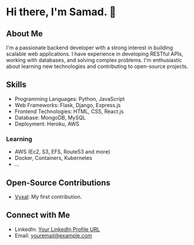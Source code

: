# Hi there, I'm Samad. 👋

## About Me
I'm a passionate backend developer with a strong interest in building scalable web applications. I have experience in developing RESTful APIs, working with databases, and solving complex problems. I'm enthusiastic about learning new technologies and contributing to open-source projects.

## Skills
- Programming Languages: Python, JavaScript
- Web Frameworks: Flask, Django, Express.js
- Frontend Technologies: HTML, CSS, React.js
- Database: MongoDB, MySQL
- Deployment: Heroku, AWS

### Learning
- AWS (Ec2, S3, EFS, Route53 and more)
- Docker, Containers, Kubernetes
- ...

## Open-Source Contributions
- [Vyxal](https://github.com/Vyxal/Vyxal/issues/1743): My first contribution.

## Connect with Me
- LinkedIn: [Your LinkedIn Profile URL](https://www.linkedin.com/in/shaiksamad/)
- Email: [youremail@example.com](mailto:shaiksamad.dev@example.com)


<!---
shaiksamad/shaiksamad is a ✨ special ✨ repository because its `README.md` (this file) appears on your GitHub profile.
You can click the Preview link to take a look at your changes.
--->
